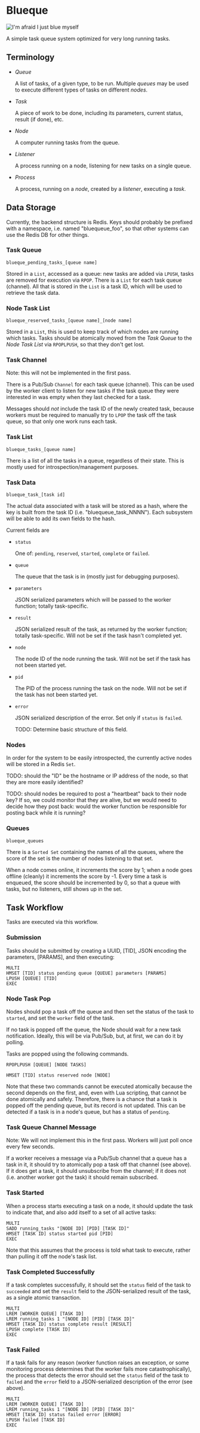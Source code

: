 # Blueque #

![I'm afraid I just blue myself](http://25.media.tumblr.com/tumblr_lcrdvnhC9w1qfo5xwo1_500.jpg)

A simple task queue system optimized for very long running
tasks.

## Terminology ##

* *Queue*

	A list of tasks, of a given type, to be run. Multiple *queues* may
    be used to execute different types of tasks on different *nodes*.

* *Task*

	A piece of work to be done, including its parameters, current
    status, result (if done), etc.

* *Node*

	A computer running tasks from the queue.

* *Listener*

	A process running on a node, listening for new tasks on a single queue.

* *Process*

	A process, running on a *node*, created by a *listener*, executing
    a *task*.

## Data Storage ##

Currently, the backend structure is Redis. Keys should probably be
prefixed with a namespace, i.e. named "bluequeue_foo", so that other
systems can use the Redis DB for other things.

### Task Queue ###

`blueque_pending_tasks_[queue name]`

Stored in a `List`, accessed as a queue: new tasks are added via
`LPUSH`, tasks are removed for execution via `RPOP`. There is a `List`
for each task queue (channel). All that is stored in the `List` is a
task ID, which will be used to retrieve the task data.

### Node Task List ###

`blueque_reserved_tasks_[queue name]_[node name]`

Stored in a `List`, this is used to keep track of which nodes are
running which tasks. Tasks should be atomically moved from the *Task
Queue* to the *Node Task List* via `RPOPLPUSH`, so that they don't get
lost.

### Task Channel ###

Note: this will not be implemented in the first pass.

There is a Pub/Sub `Channel` for each task queue (channel). This can
be used by the worker client to listen for new tasks if the task queue
they were interested in was empty when they last checked for a task.

Messages should *not* include the task ID of the newly created task,
because workers must be required to manually try to `LPOP` the task
off the task queue, so that only one work runs each task.

### Task List ###

`blueque_tasks_[queue name]`

There is a list of all the tasks in a queue, regardless of their
state. This is mostly used for introspection/management purposes.

### Task Data ###

`blueque_task_[task id]`

The actual data associated with a task will be stored as a hash, where
the key is built from the task ID (i.e. "bluequeue_task_NNNN"). Each
subsystem will be able to add its own fields to the hash.

Current fields are

* `status`

	One of: `pending`, `reserved`, `started`, `complete` or `failed`.

* `queue`

	The queue that the task is in (mostly just for debugging
    purposes).

* `parameters`

	JSON serialized parameters which will be passed to the worker
    function; totally task-specific.

* `result`

	JSON serialized result of the task, as returned by the worker
    function; totally task-specific. Will not be set if the task
    hasn't completed yet.

* `node`

	The node ID of the node running the task. Will not be set if the
    task has not been started yet.

* `pid`

	The PID of the process running the task on the node. Will not be
    set if the task has not been started yet.

* `error`

	JSON serialized description of the error. Set only if `status` is
    `failed`.

	TODO: Determine basic structure of this field.

### Nodes ###

In order for the system to be easily introspected, the currently
active nodes will be stored in a Redis `Set`.

TODO: should the "ID" be the hostname or IP address of the node, so
that they are more easily identified?

TODO: should nodes be required to post a "heartbeat" back to their
node key? If so, we could monitor that they are alive, but we would
need to decide how they post back: would the worker function be
responsible for posting back while it is running?

### Queues ###

`blueque_queues`

There is a `Sorted Set` containing the names of all the queues, where
the score of the set is the number of nodes listening to that set.

When a node comes online, it increments the score by 1; when a node
goes offline (cleanly) it increments the score by -1. Every time a
task is enqueued, the score should be incremented by 0, so that a
queue with tasks, but no listeners, still shows up in the set.

## Task Workflow ##

Tasks are executed via this workflow.

### Submission ###

Tasks should be submitted by creating a UUID, [TID], JSON encoding the
parameters, [PARAMS], and then executing:

```
MULTI
HMSET [TID] status pending queue [QUEUE] parameters [PARAMS]
LPUSH [QUEUE] [TID]
EXEC
```

### Node Task Pop ###

Nodes should pop a task off the queue and then set the status of the
task to `started`, and set the `worker` field of the task.

If no task is popped off the queue, the Node should wait for a new
task notification. Ideally, this will be via Pub/Sub, but, at first,
we can do it by polling.

Tasks are popped using the following commands.

```
RPOPLPUSH [QUEUE] [NODE TASKS]
```

```
HMSET [TID] status reserved node [NODE]
```

Note that these two commands cannot be executed atomically because the
second depends on the first, and, even with Lua scripting, that cannot
be done atomically and safely. Therefore, there is a chance that a
task is popped off the pending queue, but its record is not
updated. This can be detected if a task is in a node's queue, but has
a status of `pending`.

### Task Queue Channel Message ###

Note: We will not implement this in the first pass. Workers will just
poll once every few seconds.

If a worker receives a message via a Pub/Sub channel that a queue has
a task in it, it should try to atomically pop a task off that channel
(see above). If it does get a task, it should unsubscribe from the
channel; if it does not (i.e. another worker got the task) it should
remain subscribed.

### Task Started ###

When a process starts executing a task on a node, it should update the
task to indicate that, and also add itself to a set of all active
tasks:

```
MULTI
SADD running_tasks "[NODE ID] [PID] [TASK ID]"
HMSET [TASK ID] status started pid [PID]
EXEC
```

Note that this assumes that the process is told what task to execute,
rather than pulling it off the node's task list.

### Task Completed Successfully ###

If a task completes successfully, it should set the `status` field of
the task to `succeeded` and set the `result` field to the
JSON-serialized result of the task, as a single atomic transaction.

```
MULTI
LREM [WORKER QUEUE] [TASK ID]
LREM running_tasks 1 "[NODE ID] [PID] [TASK ID]"
HMSET [TASK ID] status complete result [RESULT]
LPUSH complete [TASK ID]
EXEC
```

### Task Failed ###

If a task fails for any reason (worker function raises an exception,
or some monitoring process determines that the worker fails more
catastrophically), the process that detects the error should set the
`status` field of the task to `failed` and the `error` field to a
JSON-serialized description of the error (see above).

```
MULTI
LREM [WORKER QUEUE] [TASK ID]
LREM running_tasks 1 "[NODE ID] [PID] [TASK ID]"
HMSET [TASK ID] status failed error [ERROR]
LPUSH failed [TASK ID]
EXEC
```
